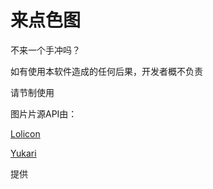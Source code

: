 # 来点色图
不来一个手冲吗？

如有使用本软件造成的任何后果，开发者概不负责

请节制使用

图片片源API由：

[Lolicon](https://api.lolicon.app/#/setu)

[Yukari](https://www.yukari.one/2020/08/10/setuAPI/)

提供
